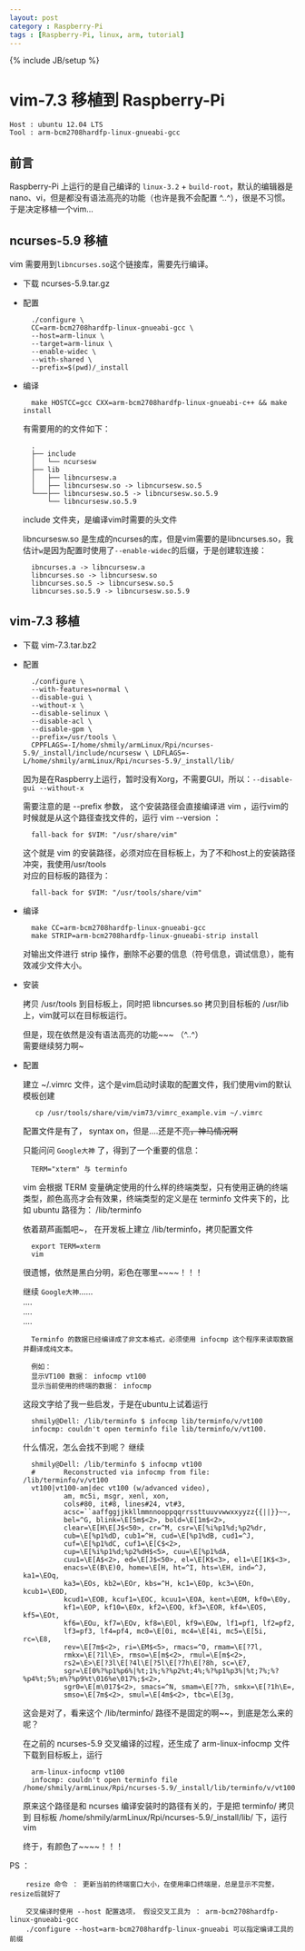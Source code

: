 ```yaml
---
layout: post
category : Raspberry-Pi
tags : [Raspberry-Pi, linux, arm, tutorial]
---
```

{% include JB/setup %}

vim-7.3 移植到 Raspberry-Pi
==========================

	Host : ubuntu 12.04 LTS
	Tool : arm-bcm2708hardfp-linux-gnueabi-gcc
	
## 前言

Raspberry-Pi 上运行的是自己编译的 `linux-3.2` + `build-root`，默认的编辑器是 nano、vi，但是都没有语法高亮的功能（也许是我不会配置 ^..^），很是不习惯。于是决定移植一个vim...

## ncurses-5.9 移植

vim 需要用到`libncurses.so`这个链接库，需要先行编译。  

* 下载 ncurses-5.9.tar.gz
	

* 配置

		./configure \
		CC=arm-bcm2708hardfp-linux-gnueabi-gcc \
		--host=arm-linux \
		--target=arm-linux \
		--enable-widec \
		--with-shared \
		--prefix=$(pwd)/_install
	
	
* 编译
		
		make HOSTCC=gcc CXX=arm-bcm2708hardfp-linux-gnueabi-c++ && make install

	有需要用的的文件如下：

		.
		├── include
		│   └── ncursesw
		├── lib
		│   ├── libncursesw.a
		│   ├── libncursesw.so -> libncursesw.so.5
		└───├── libncursesw.so.5 -> libncursesw.so.5.9
		    └── libncursesw.so.5.9

	include 文件夹，是编译vim时需要的头文件
		
	libncursesw.so 是生成的ncurses的库，但是vim需要的是libncurses.so，我估计`w`是因为配置时使用了`--enable-widec`的后缀，于是创建软连接：

		ibncurses.a -> libncursesw.a
		libncurses.so -> libncursesw.so
		libncurses.so.5 -> libncursesw.so.5
		libncurses.so.5.9 -> libncursesw.so.5.9

## vim-7.3 移植
	

* 下载 vim-7.3.tar.bz2
	

* 配置
		
		./configure \
		--with-features=normal \
		--disable-gui \
		--without-x \
		--disable-selinux \
		--disable-acl \
		--disable-gpm \
		--prefix=/usr/tools \
		CPPFLAGS=-I/home/shmily/armLinux/Rpi/ncurses-5.9/_install/include/ncursesw \ LDFLAGS=-L/home/shmily/armLinux/Rpi/ncurses-5.9/_install/lib/

	因为是在Raspberry上运行，暂时没有Xorg，不需要GUI，所以：`--disable-gui --without-x`
	
	需要注意的是 --prefix 参数， 这个安装路径会直接编译进 vim ，运行vim的时候就是从这个路径查找文件的，运行 vim --version ：

		fall-back for $VIM: "/usr/share/vim"
	
	这个就是 vim 的安装路径，必须对应在目标板上，为了不和host上的安装路径冲突，我使用/usr/tools  
	对应的目标板的路径为：
		
		fall-back for $VIM: "/usr/tools/share/vim"
	

* 编译
	
		make CC=arm-bcm2708hardfp-linux-gnueabi-gcc
		make STRIP=arm-bcm2708hardfp-linux-gnueabi-strip install

	对输出文件进行 strip 操作，删除不必要的信息（符号信息，调试信息），能有效减少文件大小。

	
* 安装
	
	拷贝  /usr/tools 到目标板上，同时把 libncurses.so 拷贝到目标板的 /usr/lib 上，vim就可以在目标板运行。

	但是，现在依然是没有语法高亮的功能~~~ （^..^）  
	需要继续努力啊~

	
* 配置

	建立 ~/.vimrc 文件，这个是vim启动时读取的配置文件，我们使用vim的默认模板创建

		 cp /usr/tools/share/vim/vim73/vimrc_example.vim ~/.vimrc

	配置文件是有了， syntax on，但是....还是不亮~~，神马情况啊~~

	只能问问 `Google大神` 了，得到了一个重要的信息：

		TERM="xterm" 与 terminfo
	
	vim 会根据 TERM 变量确定使用的什么样的终端类型，只有使用正确的终端类型，颜色高亮才会有效果，终端类型的定义是在 terminfo 文件夹下的，比如 ubuntu 路径为： /lib/terminfo

	依着葫芦画瓢吧~， 在开发板上建立 /lib/terminfo，拷贝配置文件
		
		export TERM=xterm
		vim

	很遗憾，依然是黑白分明，彩色在哪里~~~~！！！

	继续 `Google大神`......  
	....  
	....   
	....  

		Terminfo 的数据已经编译成了非文本格式，必须使用 infocmp 这个程序来读取数据并翻译成纯文本。
		
		例如： 
		显示VT100 数据： infocmp vt100 
		显示当前使用的终端的数据： infocmp

	这段文字给了我一些启发，于是在ubuntu上试着运行
		
		shmily@Dell: /lib/terminfo $ infocmp lib/terminfo/v/vt100
		infocmp: couldn't open terminfo file lib/terminfo/v/vt100.

	什么情况，怎么会找不到呢？ 继续

		shmily@Dell: /lib/terminfo $ infocmp vt100
		#       Reconstructed via infocmp from file: /lib/terminfo/v/vt100
		vt100|vt100-am|dec vt100 (w/advanced video),
		        am, mc5i, msgr, xenl, xon,
		        cols#80, it#8, lines#24, vt#3,
		        acsc=``aaffggjjkkllmmnnooppqqrrssttuuvvwwxxyyzz{{||}}~~,
		        bel=^G, blink=\E[5m$<2>, bold=\E[1m$<2>,
		        clear=\E[H\E[J$<50>, cr=^M, csr=\E[%i%p1%d;%p2%dr,
		        cub=\E[%p1%dD, cub1=^H, cud=\E[%p1%dB, cud1=^J,
		        cuf=\E[%p1%dC, cuf1=\E[C$<2>,
		        cup=\E[%i%p1%d;%p2%dH$<5>, cuu=\E[%p1%dA,
		        cuu1=\E[A$<2>, ed=\E[J$<50>, el=\E[K$<3>, el1=\E[1K$<3>,
		        enacs=\E(B\E)0, home=\E[H, ht=^I, hts=\EH, ind=^J, ka1=\EOq,
		        ka3=\EOs, kb2=\EOr, kbs=^H, kc1=\EOp, kc3=\EOn, kcub1=\EOD,
		        kcud1=\EOB, kcuf1=\EOC, kcuu1=\EOA, kent=\EOM, kf0=\EOy,
		        kf1=\EOP, kf10=\EOx, kf2=\EOQ, kf3=\EOR, kf4=\EOS, kf5=\EOt,
		        kf6=\EOu, kf7=\EOv, kf8=\EOl, kf9=\EOw, lf1=pf1, lf2=pf2,
		        lf3=pf3, lf4=pf4, mc0=\E[0i, mc4=\E[4i, mc5=\E[5i, rc=\E8,
		        rev=\E[7m$<2>, ri=\EM$<5>, rmacs=^O, rmam=\E[?7l,
		        rmkx=\E[?1l\E>, rmso=\E[m$<2>, rmul=\E[m$<2>,
		        rs2=\E>\E[?3l\E[?4l\E[?5l\E[?7h\E[?8h, sc=\E7,
		        sgr=\E[0%?%p1%p6%|%t;1%;%?%p2%t;4%;%?%p1%p3%|%t;7%;%?%p4%t;5%;m%?%p9%t\016%e\017%;$<2>,
		        sgr0=\E[m\017$<2>, smacs=^N, smam=\E[?7h, smkx=\E[?1h\E=,
		        smso=\E[7m$<2>, smul=\E[4m$<2>, tbc=\E[3g,

	这会是对了，看来这个 /lib/terminfo/ 路径不是固定的啊~~，到底是怎么来的呢？

	在之前的 ncurses-5.9 交叉编译的过程，还生成了  arm-linux-infocmp 文件  
	下载到目标板上，运行

		arm-linux-infocmp vt100
		infocmp: couldn't open terminfo file /home/shmily/armLinux/Rpi/ncurses-5.9/_install/lib/terminfo/v/vt100
	
	原来这个路径是和 ncurses 编译安装时的路径有关的，于是把 terminfo/ 拷贝到 目标板 /home/shmily/armLinux/Rpi/ncurses-5.9/_install/lib/ 下，运行 vim

	终于，有颜色了~~~~！！！


PS ：
		
		resize 命令 ： 更新当前的终端窗口大小，在使用串口终端是，总是显示不完整，resize后就好了
		
		交叉编译时使用 --host 配置选项， 假设交叉工具为 ： arm-bcm2708hardfp-linux-gnueabi-gcc
		./configure --host=arm-bcm2708hardfp-linux-gnueabi 可以指定编译工具的前缀
